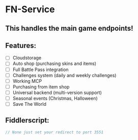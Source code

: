 # FN-Service
## This handles the main game endpoints!

## Features:
- [ ] Cloudstorage
- [ ] Auto shop (purchasing skins and items)  
- [ ] Full Battle Pass integration  
- [ ] Challenges system (daily and weekly challenges)
- [ ] Working MCP
- [ ] Purchasing from item shop
- [ ] Universal backend (multi-version support)
- [ ] Seasonal events (Christmas, Halloween)
- [ ] Save The World

## Fiddlerscript:
```javascript
// None just set your redirect to port 3551
```